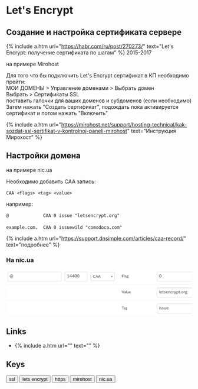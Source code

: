 # Let's Encrypt

## Создание и настройка сертификата сервере

{% include a.htm url="https://habr.com/ru/post/270273/" text="Let's Encrypt: получение сертификата по шагам" %} 2015-2017

на примере Mirohost

Для того что бы подключить Let's Encrypt сертификат в КП необходимо прейти:  
МОИ ДОМЕНЫ > Управление доменами > Выбрать домен  
Выбрать > Сертификаты SSL  
поставить галочки для ваших доменов и субдоменов (если необходимо)  
Затем нажать "Создать сертификат", подождать пока активируется сертификат и потом нажать "Включить"

{% include a.htm url="https://mirohost.net/support/hosting-technical/kak-sozdat-ssl-sertifikat-v-kontrolnoj-paneli-mirohost" text="Инструкция Мирохост" %}

## Настройки домена

на примере nic.ua

Необходимо добавить CAA запись:

    CAA <flags> <tag> <value>

например:

    @             CAA 0 issue "letsencrypt.org"

    example.com.  CAA 0 issuewild "comodoca.com"

{% include a.htm url="https://support.dnsimple.com/articles/caa-record/" text="подробнее" %}

### На nic.ua

![ssl на nic.ua](ssl_nic_ua.png)


## Links

- {% include a.htm url="" text="" %}


## Keys

<button>ssl</button> <button>lets encrypt</button> <button>https</button> <button>mirohost</button> <button>nic.ua</button>

